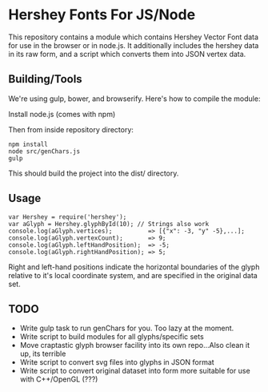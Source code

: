 # Hershey Fonts For JS/Node

This repository contains a module which contains Hershey Vector Font data for use in the browser or in node.js. It additionally includes the hershey data in its raw form, and a script which converts them into JSON vertex data.

## Building/Tools

We're using gulp, bower, and browserify. Here's how to compile the module:

Install node.js (comes with npm)

Then from inside repository directory:

    npm install
    node src/genChars.js
    gulp

This should build the project into the dist/ directory.


## Usage

    var Hershey = require('hershey');
    var aGlyph = Hershey.glyphById(10); // Strings also work
    console.log(aGlyph.vertices);          => [{"x": -3, "y" -5},...];
    console.log(aGlyph.vertexCount);       => 9;
    console.log(aGlyph.leftHandPosition);  => -5;
    console.log(aGlyph.rightHandPosition); => 5;

Right and left-hand positions indicate the horizontal boundaries of the glyph relative to it's local coordinate system, and are specified in the original data set.


## TODO

- Write gulp task to run genChars for you. Too lazy at the moment.
- Write script to build modules for all glyphs/specific sets
- Move craptastic glyph browser facility into its own repo...Also clean it up, its terrible
- Write script to convert svg files into glyphs in JSON format
- Write script to convert original dataset into form more suitable for use with C++/OpenGL (???)

